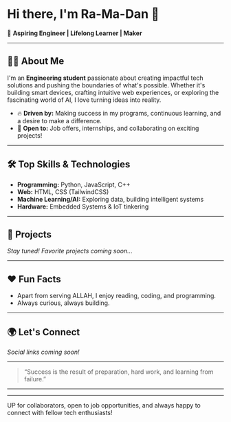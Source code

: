 # Hi there, I'm Ra-Ma-Dan 👋

🌟 **Aspiring Engineer | Lifelong Learner | Maker**

---

## 👨‍💻 About Me

I'm an **Engineering student** passionate about creating impactful tech solutions and pushing the boundaries of what's possible. Whether it's building smart devices, crafting intuitive web experiences, or exploring the fascinating world of AI, I love turning ideas into reality.

- 🔥 **Driven by:** Making success in my programs, continuous learning, and a desire to make a difference.
- 🤝 **Open to:** Job offers, internships, and collaborating on exciting projects!

---

## 🛠️ Top Skills & Technologies

- **Programming:** Python, JavaScript, C++
- **Web:** HTML, CSS (TailwindCSS)
- **Machine Learning/AI:** Exploring data, building intelligent systems
- **Hardware:** Embedded Systems & IoT tinkering

---

## 🚀 Projects

*Stay tuned! Favorite projects coming soon...*

---

## ❤️ Fun Facts

- Apart from serving ALLAH, I enjoy reading, coding, and programming.
- Always curious, always building.

---

## 🌍 Let's Connect

*Social links coming soon!*

---

> “Success is the result of preparation, hard work, and learning from failure.”

---

---
UP for collaborators, open to job opportunities, and always happy to connect with fellow tech enthusiasts!
